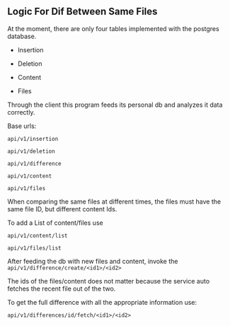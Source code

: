 ## Logic For Dif Between Same Files


At the moment, there are only four tables implemented with the postgres
database.
*   Insertion

*   Deletion

*   Content

*   Files

Through the client this program feeds its personal db and analyzes it 
data correctly.

Base urls:

`api/v1/insertion` 

`api/v1/deletion`

`api/v1/difference`

`api/v1/content`

`api/v1/files`

When comparing the same files at different times, the files must have 
the same file ID, but different content Ids.

To add a List of content/files use

`api/v1/content/list`

`api/v1/files/list`


After feeding the db with new files and content, invoke the
`api/v1/difference/create/<id1>/<id2>`

The ids of the files/content does not matter because the service 
auto fetches the recent file out of the two. 

To get the full difference with all the appropriate information
use:

`api/v1/differences/id/fetch/<id1>/<id2>`
